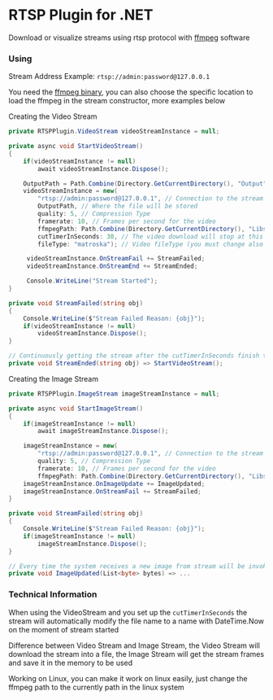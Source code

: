 # RTSP Plugin for .NET
Download or visualize streams using rtsp protocol with [ffmpeg](https://www.ffmpeg.org/) software

### Using
Stream Address Example: ``rtsp://admin:password@127.0.0.1``

You need the [ffmpeg binary](https://www.ffmpeg.org/download.html), you can also choose the specific location to load the ffmpeg in the stream constructor, more examples below

Creating the Video Stream
```cs
private RTSPPlugin.VideoStream videoStreamInstance = null;

private async void StartVideoStream()
{
    if(videoStreamInstance != null)
        await videoStreamInstance.Dispose();

    OutputPath = Path.Combine(Directory.GetCurrentDirectory(), "Output", "stream.mkv");
    videoStreamInstance = new(
        "rtsp://admin:password@127.0.0.1", // Connection to the stream
        OutputPath, // Where the file will be stored
        quality: 5, // Compression Type
        framerate: 10, // Frames per second for the video
        ffmpegPath: Path.Combine(Directory.GetCurrentDirectory(), "Libs", "ffmpeg.exe"), // Where the ffmpeg is stored
        cutTimerInSeconds: 30, // The video download will stop at this time
        fileType: "matroska"); // Video fileType (you must change also the OutputPath extension)

     videoStreamInstance.OnStreamFail += StreamFailed;
     videoStreamInstance.OnStreamEnd += StreamEnded;

     Console.WriteLine("Stream Started");
}

private void StreamFailed(string obj) 
{
    Console.WriteLine($"Stream Failed Reason: {obj}");
    if(videoStreamInstance != null)
        videoStreamInstance.Dispose();
}

// Continuously getting the stream after the cutTimerInSeconds finish the stream
private void StreamEnded(string obj) => StartVideoStream();
```

Creating the Image Stream
```cs
private RTSPPlugin.ImageStream imageStreamInstance = null;

private async void StartImageStream()
{
    if(imageStreamInstance != null)
        await imageStreamInstance.Dispose();

    imageStreamInstance = new(
        "rtsp://admin:password@127.0.0.1", // Connection to the stream
        quality: 5, // Compression Type
        framerate: 10, // Frames per second for the video
        ffmpegPath: Path.Combine(Directory.GetCurrentDirectory(), "Libs", "ffmpeg.exe")); // Where the ffmpeg is stored
    imageStreamInstance.OnImageUpdate += ImageUpdated;
    imageStreamInstance.OnStreamFail += StreamFailed;
}

private void StreamFailed(string obj) 
{
    Console.WriteLine($"Stream Failed Reason: {obj}");
    if(imageStreamInstance != null)
        imageStreamInstance.Dispose();
}

// Every time the system receives a new image from stream will be invoked by this function with the image bytes
private void ImageUpdated(List<byte> bytes) => ...
```

### Technical Information
When using the VideoStream and you set up the ``cutTimerInSeconds`` the stream will automatically modify the file name to a name with DateTime.Now on the moment of stream started

Difference between Video Stream and Image Stream, the Video Stream will download the stream into a file, the Image Stream will get the stream frames and save it in the memory to be used

Working on Linux, you can make it work on linux easily, just change the ffmpeg path to the currently path in the linux system